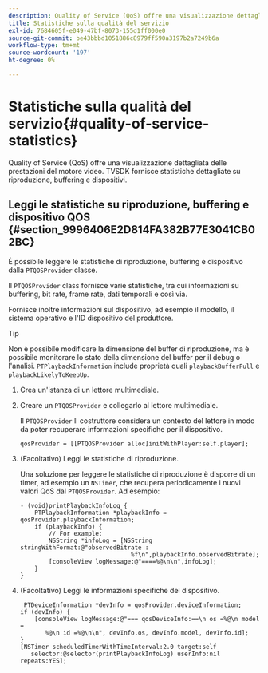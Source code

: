 ```yaml
---
description: Quality of Service (QoS) offre una visualizzazione dettagliata delle prestazioni del motore video. TVSDK fornisce statistiche dettagliate su riproduzione, buffering e dispositivi.
title: Statistiche sulla qualità del servizio
exl-id: 7684605f-e049-47bf-8073-155d1ff000e0
source-git-commit: be43bbbd1051886c8979ff590a3197b2a7249b6a
workflow-type: tm+mt
source-wordcount: '197'
ht-degree: 0%

---
```


# Statistiche sulla qualità del servizio{#quality-of-service-statistics}

Quality of Service (QoS) offre una visualizzazione dettagliata delle prestazioni del motore video. TVSDK fornisce statistiche dettagliate su riproduzione, buffering e dispositivi.

## Leggi le statistiche su riproduzione, buffering e dispositivo QOS {#section_9996406E2D814FA382B77E3041CB02BC}

È possibile leggere le statistiche di riproduzione, buffering e dispositivo dalla `PTQOSProvider` classe.

Il `PTQOSProvider` class fornisce varie statistiche, tra cui informazioni su buffering, bit rate, frame rate, dati temporali e così via.

Fornisce inoltre informazioni sul dispositivo, ad esempio il modello, il sistema operativo e l&#39;ID dispositivo del produttore.

>[!TIP]
>
>Non è possibile modificare la dimensione del buffer di riproduzione, ma è possibile monitorare lo stato della dimensione del buffer per il debug o l&#39;analisi. `PTPlaybackInformation` include proprietà quali `playbackBufferFull` e `playbackLikelyToKeepUp`.

1. Crea un&#39;istanza di un lettore multimediale.
1. Creare un `PTQOSProvider` e collegarlo al lettore multimediale.

   Il `PTQOSProvider` Il costruttore considera un contesto del lettore in modo da poter recuperare informazioni specifiche per il dispositivo.

   ```
   qosProvider = [[PTQOSProvider alloc]initWithPlayer:self.player]; 
   ```

1. (Facoltativo) Leggi le statistiche di riproduzione.

   Una soluzione per leggere le statistiche di riproduzione è disporre di un timer, ad esempio un `NSTimer`, che recupera periodicamente i nuovi valori QoS dal `PTQOSProvider`. Ad esempio:

   ```
   - (void)printPlaybackInfoLog { 
       PTPlaybackInformation *playbackInfo = qosProvider.playbackInformation;  
       if (playbackInfo) { 
           // For example: 
           NSString *infoLog = [NSString stringWithFormat:@"observedBitrate :  
                                  %f\n",playbackInfo.observedBitrate]; 
           [consoleView logMessage:@"====%@\n\n",infoLog]; 
       } 
   }
   ```

1. (Facoltativo) Leggi le informazioni specifiche del dispositivo.

   ```
    PTDeviceInformation *devInfo = qosProvider.deviceInformation; 
   if (devInfo) { 
       [consoleView logMessage:@"=== qosDeviceInfo:==\n os =%@\n model =  
          %@\n id =%@\n\n", devInfo.os, devInfo.model, devInfo.id]; 
   } 
   [NSTimer scheduledTimerWithTimeInterval:2.0 target:self  
      selector:@selector(printPlaybackInfoLog) userInfo:nil repeats:YES];
   ```
